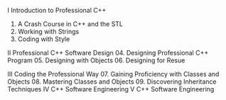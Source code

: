 I Introduction to Professional C++
01. A Crash Course in C++ and the STL
02. Working with Strings
03. Coding with Style

II Professional C++ Software Design
04. Designing Professional C++ Program
05. Designing with Objects
06. Designing for Resue

III Coding the Professional Way
07. Gaining Proficiency with Classes and Objects
08. Mastering Classes and Objects
09. Discovering Inheritance Techniques
IV C++ Software Engineering
V C++ Software Engineering
